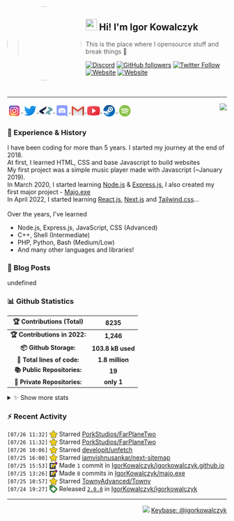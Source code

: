 <!-- ## Hi! I'm Igor Kowalczyk 🖐️ -->

<img width="170" height="170" align="left" style="float: left; margin: 0 10px 0 0; border-radius: 50%;" src="https://media.discordapp.net/attachments/710425657003212810/933327129305821184/circle.png">  

## <img width="26" height="26" src="https://raw.githubusercontent.com/igorkowalczyk/igorkowalczyk/master/src/images/wave.gif" width="27px"> Hi! I'm Igor Kowalczyk
> This is the place where I opensource stuff and break things :rofl:<br>

[![Discord](https://img.shields.io/discord/666599184844980224?color=333&label=Chat&logo=discord&logoColor=fff&style=flat-square)](https://igorkowalczyk.dev/r/discord-server)
[![GitHub followers](https://img.shields.io/github/followers/igorkowalczyk?color=333&label=Follow&logo=github&logoColor=fff&style=flat-square)](https://github.com/IgorKowalczyk?tab=followers)
[![Twitter Follow](https://img.shields.io/twitter/follow/majonezexe?color=333&label=Follow&logo=twitter&logoColor=fff&style=flat-square)](https://twitter.com/majonezexe)
[![Website](https://img.shields.io/website?down_color=333&down_message=off&label=Website&logo=firefox&logoColor=fff&style=flat-square&up_color=333&up_message=up&url=https%3A%2F%2Figorkowalczyk.dev)](https://igorkowalczyk.dev)
[![Website](https://komarev.com/ghpvc/?username=igorkowalczyk&style=flat-square&color=333333&label=Views)](https://igorkowalczyk.dev)
<br><br><br>

---

<a href="https://discord.com/users/544164729354977282">
 <img src="https://lanyard.cnrad.dev/api/544164729354977282?hideTimestamp=true&idleMessage=Just%20chillin'%20at%20the%20moment..." align="right" />
</a>

<p align="left">
 <a href="https://www.instagram.com/majonezexe/" target="_blank">
  <img src="https://github.com/igorkowalczyk/igorkowalczyk/blob/master/src/images/readme/svg/instagram.svg" alt="Instagram" width="32" align="center"/>
 </a>
 <a href="https://twitter.com/majonezexe" target="_blank">
  <img src="https://github.com/igorkowalczyk/igorkowalczyk/blob/master/src/images/readme/svg/twitter.svg" alt="Twitter" width="32" align="center"/>
 </a>
 <a href="https://profile.codersrank.io/user/igorkowalczyk/" target="_blank">
  <img src="https://github.com/igorkowalczyk/igorkowalczyk/blob/master/src/images/readme/png/codersrank.png" alt="Codersrank" width="34" align="center"/>
 </a>
 <a href="https://discord.com/users/544164729354977282" target="_blank">
  <img src="https://github.com/igorkowalczyk/igorkowalczyk/blob/master/src/images/readme/svg/discord.svg" alt="Discord" width="32" align="center"/>
 </a>
 <a href="mailto:majonezexe@protonmail.com" target="_blank">
  <img src="https://github.com/igorkowalczyk/igorkowalczyk/blob/master/src/images/readme/svg/gmail.svg" alt="Email" width="32" align="center"/>
 </a>
 <a href="https://www.youtube.com/c/Majonezexe" target="_blank">
  <img src="https://github.com/igorkowalczyk/igorkowalczyk/blob/master/src/images/readme/svg/youtube.svg" alt="YouTube" width="32" align="center"/>
 </a>
 <a href="https://steamcommunity.com/id/m-exe/" target="_blank">
  <img src="https://github.com/igorkowalczyk/igorkowalczyk/blob/master/src/images/readme/svg/steam.svg" alt="Steam" width="32" align="center"/>
 </a>
 <a href="https://open.spotify.com/user/1w9osz9cvrop0cn3yd09di21x" target="_blank">
  <img src="https://github.com/igorkowalczyk/igorkowalczyk/blob/master/src/images/readme/svg/spotify.svg" alt="Spotify" width="32" align="center"/>
 </a>
 <!--<a href="https://wakatime.com/@Majonezexe" target="_blank">
  <img src="https://github.com/igorkowalczyk/igorkowalczyk/blob/master/src/images/readme/svg/wakatime.svg" alt="Wakatime" width="32" align="center"/>
 </a>-->
</p>

### 💪 Experience & History
I have been coding for more than 5 years. I started my journey at the end of 2018.<br/>
At first, I learned HTML, CSS and base Javascript to build websites<br/>
My first project was a simple music player made with Javascript (~January 2019).<br/>
In March 2020, I started learning [Node.js](https://github.com/IgorKowalczyk?tab=repositories&q=&type=&language=javascript&sort=stargazers) & [Express.js](https://expressjs.com/), I also created my first major project - [Majo.exe](https://github.com/igorkowalczyk/majo.exe)<br/>
In April 2022, I started learning [React.js](https://reactjs.org/), [Next.js](https://nextjs.org/) and [Tailwind.css](https://tailwindcss.com/)...
<br/><br/>
Over the years, I've learned
 * Node.js, Express.js, JavaScript, CSS (Advanced)
 * C++, Shell (Intermediate)
 * PHP, Python, Bash (Medium/Low)
 * And many other languages and libraries!

### 📕 Blog Posts
<!-- START_SECTION:feed -->
undefined
<!-- END_SECTION:feed -->
   
### 📊 Github Statistics

<!--START_SECTION:waka-->
 | 🏆 Contributions (Total) | 8235 |
|:-:|:-:|
| **🏆 Contributions in 2022:** | **1,246**|
| **📦 Github Storage:** | **103.8 kB used**|
| **📝 Total lines of code:** | **1.8 million**|
| **📚 Public Repositories:** | **19** |
| **🔑 Private Repositories:** | **only 1** |
<details><summary>✨ Show more stats</summary>

#### 🌞 I work most during day 

```text
🌞 Morning    151 commits    ███░░░░░░░░░░░░░░░░░░░░░░   14.05% 
🌆 Daytime    418 commits    █████████░░░░░░░░░░░░░░░░   38.88% 
🌃 Evening    464 commits    ██████████░░░░░░░░░░░░░░░   43.16% 
🌙 Night      42 commits     █░░░░░░░░░░░░░░░░░░░░░░░░   3.91%
```
#### 📅 I'm most productive on Monday 

```text
Monday       265 commits    ██████░░░░░░░░░░░░░░░░░░░   24.65% 
Tuesday      231 commits    █████░░░░░░░░░░░░░░░░░░░░   21.49% 
Wednesday    137 commits    ███░░░░░░░░░░░░░░░░░░░░░░   12.74% 
Thursday     106 commits    ██░░░░░░░░░░░░░░░░░░░░░░░   9.86% 
Friday       102 commits    ██░░░░░░░░░░░░░░░░░░░░░░░   9.49% 
Saturday     138 commits    ███░░░░░░░░░░░░░░░░░░░░░░   12.84% 
Sunday       96 commits     ██░░░░░░░░░░░░░░░░░░░░░░░   8.93%
```


#### 📊 Weekly work stats 

```text
💬 Programming Languages: 
JavaScript               18 hrs 8 mins       ██████████████████░░░░░░░   72.22% 
JSON                     4 hrs 57 mins       █████░░░░░░░░░░░░░░░░░░░░   19.73% 
YAML                     1 hr 10 mins        █░░░░░░░░░░░░░░░░░░░░░░░░   4.67% 
Markdown                 39 mins             ░░░░░░░░░░░░░░░░░░░░░░░░░   2.61% 
Other                    5 mins              ░░░░░░░░░░░░░░░░░░░░░░░░░   0.34%

💻 Operating System: 
Linux                    25 hrs 6 mins       █████████████████████████   100.0%
```

</details>

<!-- Wakatime stats generated at 2022-07-30 08:59:51.127713 -->
<!--END_SECTION:waka-->

### :zap: Recent Activity
<!--START_SECTION:activity-->
`[07/26 11:32]` <a href="https://github.com/igorkowalczyk" title="⭐"><img alt="⭐" src="https://github.com/igorkowalczyk/igorkowalczyk/raw/master/src/images/icons/star.png" align="top" height="18"></a> Starred [PorkStudios/FarPlaneTwo](https://github.com/PorkStudios/FarPlaneTwo)<br>`[07/26 11:32]` <a href="https://github.com/igorkowalczyk" title="⭐"><img alt="⭐" src="https://github.com/igorkowalczyk/igorkowalczyk/raw/master/src/images/icons/star.png" align="top" height="18"></a> Starred [PorkStudios/FarPlaneTwo](https://github.com/PorkStudios/FarPlaneTwo)<br>`[07/26 10:06]` <a href="https://github.com/igorkowalczyk" title="⭐"><img alt="⭐" src="https://github.com/igorkowalczyk/igorkowalczyk/raw/master/src/images/icons/star.png" align="top" height="18"></a> Starred [developit/unfetch](https://github.com/developit/unfetch)<br>`[07/25 16:00]` <a href="https://github.com/igorkowalczyk" title="⭐"><img alt="⭐" src="https://github.com/igorkowalczyk/igorkowalczyk/raw/master/src/images/icons/star.png" align="top" height="18"></a> Starred [iamvishnusankar/next-sitemap](https://github.com/iamvishnusankar/next-sitemap)<br>`[07/25 15:53]` <a href="https://github.com/igorkowalczyk" title="📝"><img alt="📝" src="https://github.com/igorkowalczyk/igorkowalczyk/raw/master/src/images/icons/commit.png" align="top" height="18"></a> Made `1` commit in [IgorKowalczyk/igorkowalczyk.github.io](https://github.com/IgorKowalczyk/igorkowalczyk.github.io)<br>`[07/25 13:26]` <a href="https://github.com/igorkowalczyk" title="📝"><img alt="📝" src="https://github.com/igorkowalczyk/igorkowalczyk/raw/master/src/images/icons/commit.png" align="top" height="18"></a> Made `8` commits in [IgorKowalczyk/majo.exe](https://github.com/IgorKowalczyk/majo.exe)<br>`[07/25 10:57]` <a href="https://github.com/igorkowalczyk" title="⭐"><img alt="⭐" src="https://github.com/igorkowalczyk/igorkowalczyk/raw/master/src/images/icons/star.png" align="top" height="18"></a> Starred [TownyAdvanced/Towny](https://github.com/TownyAdvanced/Towny)<br>`[07/24 19:27]` <a href="https://github.com/igorkowalczyk" title="🏷"><img alt="🏷" src="https://github.com/igorkowalczyk/igorkowalczyk/raw/master/src/images/icons/release.png" align="top" height="18"></a> Released [`2.0.0`](https://github.com/IgorKowalczyk/igorkowalczyk/releases/tag/2.0.0) in [IgorKowalczyk/igorkowalczyk](https://github.com/IgorKowalczyk/igorkowalczyk)
<!--END_SECTION:activity-->



---

<p align="right"><img src="https://keybase.io/images/icons/icon-keybase-logo-48@2x.png" width="18px"> <a href="https://keybase.io/igorkowalczyk">Keybase: @igorkowalczyk</a></p>